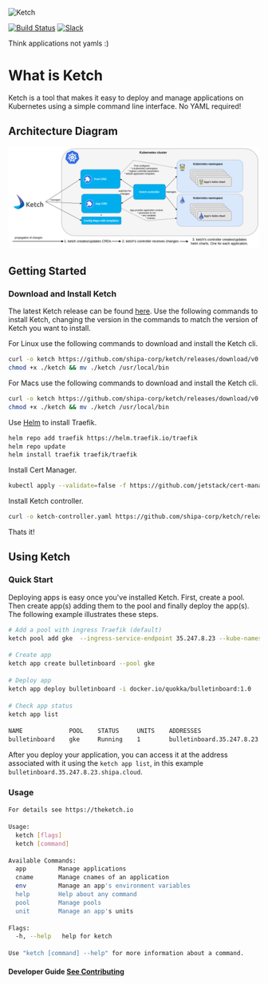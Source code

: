 ![Ketch](https://i.imgur.com/TVe46Dm.png)


[![Build Status](https://travis-ci.com/shipa-corp/ketch.svg?token=qcHta8a4Eyd9eGNDTuSN&branch=main)](https://travis-ci.com/shipa-corp/ketch) 
[![Slack](https://img.shields.io/badge/chat-on%20slack-6A5DAB)](https://shipa-io.slack.com/archives/C01E4FMEY9K)

Think applications not yamls :)

# What is Ketch

Ketch is a tool that makes it easy to deploy and manage applications on Kubernetes using a simple command line interface.
No YAML required! 

## Architecture Diagram 
![Architecture](./img/ketch-architecture.png)

## Getting Started

### Download and Install Ketch 
The latest Ketch release can be found [here](https://github.com/shipa-corp/ketch/releases). Use the following commands
to install Ketch, changing the version in the commands to match the version of Ketch you want to install. 
 
For Linux use the following commands to download and install the Ketch cli. 
```bash
curl -o ketch https://github.com/shipa-corp/ketch/releases/download/v0.0.1-beta-9/ketch_0.0.1-beta-9_linux_amd64
chmod +x ./ketch && mv ./ketch /usr/local/bin 
```

For Macs use the following commands to download and install the Ketch cli. 
```bash
curl -o ketch https://github.com/shipa-corp/ketch/releases/download/v0.0.1-beta-9/ketch_0.0.1-beta-9_darwin_amd64
chmod +x ./ketch && mv ./ketch /usr/local/bin 
```
Use [Helm](https://helm.sh/docs/intro/install/) to install Traefik. 

```bash 
helm repo add traefik https://helm.traefik.io/traefik
helm repo update
helm install traefik traefik/traefik
```
Install Cert Manager.
```bash
kubectl apply --validate=false -f https://github.com/jetstack/cert-manager/releases/download/v1.0.3/cert-manager.yaml
```
Install Ketch controller.
```bash
curl -o ketch-controller.yaml https://github.com/shipa-corp/ketch/releases/download/v0.0.1-beta-9/ketch-controller.yaml && k apply -f ketch-controller.yaml --validate=false
```
Thats it!

## Using Ketch 
### Quick Start
Deploying apps is easy once you've installed Ketch.  First, create a pool. Then create app(s) adding them to the pool and finally 
deploy the app(s).  The following example illustrates these steps. 

```bash
# Add a pool with ingress Traefik (default)
ketch pool add gke  --ingress-service-endpoint 35.247.8.23 --kube-namespace ketch-system --ingress-type traefik

# Create app
ketch app create bulletinboard --pool gke       

# Deploy app
ketch app deploy bulletinboard -i docker.io/quokka/bulletinboard:1.0 

# Check app status
ketch app list 

NAME             POOL    STATUS     UNITS    ADDRESSES                                DESCRIPTION
bulletinboard    gke     Running    1        bulletinboard.35.247.8.23.shipa.cloud    
```
After you deploy your application, you can access it at the address associated with it using the `ketch app list`, in 
this example `bulletinboard.35.247.8.23.shipa.cloud`. 

### Usage 

```bash
For details see https://theketch.io

Usage:
  ketch [flags]
  ketch [command]

Available Commands:
  app         Manage applications
  cname       Manage cnames of an application
  env         Manage an app's environment variables
  help        Help about any command
  pool        Manage pools
  unit        Manage an app's units

Flags:
  -h, --help   help for ketch

Use "ketch [command] --help" for more information about a command.

```

#### Developer Guide [See Contributing](./CONTRIBUTING.md)